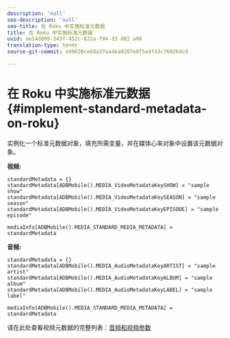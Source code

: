 ```yaml
---
description: 'null'
seo-description: 'null'
seo-title: 在 Roku 中实施标准元数据
title: 在 Roku 中实施标准元数据
uuid: ae14d809-343f-452c-832a-f94 d3 d83 a90
translation-type: tm+mt
source-git-commit: e89620ce60a37aa4ba0207e8f5a4f43c76026dcd

---
```



# 在 Roku 中实施标准元数据{#implement-standard-metadata-on-roku}

实例化一个标准元数据对象，填充所需变量，并在媒体心率对象中设置该元数据对象。

**视频:**

```
standardMetadata = {} 
standardMetadata[ADBMobile().MEDIA_VideoMetadataKeySHOW] = "sample show" 
standardMetadata[ADBMobile().MEDIA_VideoMetadataKeySEASON] = "sample season" 
standardMetadata[ADBMobile().MEDIA_VideoMetadataKeyEPISODE] = "sample episode" 

mediaInfo[ADBMobile().MEDIA_STANDARD_MEDIA_METADATA] = standardMetadata 
```

**音频:**

```
standardMetadata = {} 
standardMetadata[ADBMobile().MEDIA_AudioMetadataKeyARTIST] = "sample artist" 
standardMetadata[ADBMobile().MEDIA_AudioMetadataKeyALBUM] = "sample album" 
standardMetadata[ADBMobile().MEDIA_AudioMetadataKeyLABEL] = "sample label"

mediaInfo[ADBMobile().MEDIA_STANDARD_MEDIA_METADATA] = standardMetadata 
```

请在此处查看视频元数据的完整列表：[音频和视频参数](/help/metrics-and-metadata/audio-video-parameters.md)

